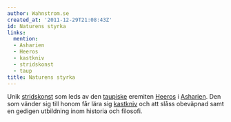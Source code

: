 ```yaml
---
author: Wahnstrom.se
created_at: '2011-12-29T21:08:43Z'
id: Naturens styrka
links:
  mention:
  - Asharien
  - Heeros
  - kastkniv
  - stridskonst
  - taup
title: Naturens styrka
---
```


Unik [stridskonst] som leds av den [taupiske] eremiten [Heeros] i [Asharien]. Den som vänder sig
till honom får lära sig [kastkniv] och att slåss obeväpnad samt en gedigen utbildning inom historia
och filosofi.

  [stridskonst]: stridskonst
  [taupiske]: taup
  [Heeros]: Heeros
  [Asharien]: Asharien
  [kastkniv]: kastkniv